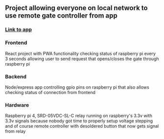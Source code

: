 <h2>Project allowing everyone on local network to use remote gate controller from app</h1>

<a href="https://raspberry-gate-opener.netlify.app/"><h3>Link to app</h3></a>

<h3>Frontend</h3>
<p>React project with PWA functionality checking status of raspberry pi every 3 seconds allowing user to send request that opens/closes the gate through raspberry pi</p>

<h3>Backend</h3>
<p>Node/express app controlling gpio pins on raspberry pi that also allows checking status of connection from frontend</p>

<h3>Hardware</h3>
<p>Raspberry pi 4, SRD-05VDC-SL-C relay running on raspberry's 3.3v with 3.3v signals because nobody got time to properly setup voltage stepping and of course remote controller with desoldered button that now gets signal from relay</p>
